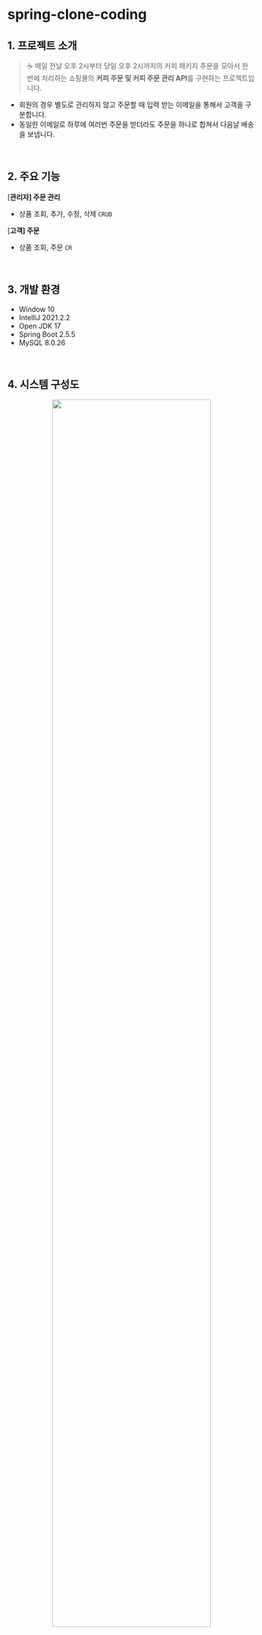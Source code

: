 # spring-clone-coding

## 1. 프로젝트 소개 

> ☕ 매일 전날 오후 2시부터 당일 오후 2시까지의 커피 패키지 주문을 모아서 한 번에 처리하는 쇼핑몰의 **커피 주문 및 커피 주문 관리 API**를 구현하는 프로젝트입니다.

- 회원의 경우 별도로 관리하지 않고 주문할 때 입력 받는 이메일을 통해서 고객을 구분합니다.
- 동일한 이메일로 하루에 여러번 주문을 받더라도 주문을 하나로 합쳐서 다음날 배송을 보냅니다.

<br>

## 2. 주요 기능

[**관리자] 주문 관리**

- 상품 조회, 추가, 수정, 삭제 `CRUD`

[**고객] 주문**

- 상품 조회, 주문 `CR`

<br>

## 3. 개발 환경

- Window 10
- IntelliJ 2021.2.2
- Open JDK 17
- Spring Boot 2.5.5
- MySQL 8.0.26

<br>

## 4. 시스템 구성도

<p align="center"><img src="https://user-images.githubusercontent.com/54765850/141698518-7893ffd1-9328-4557-8007-93d0994a570c.png" height="80%" width="80%"></p>

<br>

## 5. 데이터베이스 설계

총 3개의 `products`, `order`, `order_items` 테이블로 구성되어 있습니다. 아래의 ERD에서 볼 수 있듯이 각 테이블 간에는 1:N, N:1의 관계를 가지고 있습니다.

<p align="center"><img src="https://user-images.githubusercontent.com/54765850/141698526-9f3b86c5-89f8-408e-be39-0d213a1e8749.png"></p>

- `Products` - 판매할 상품에 대한 정보를 담고 있는 테이블
- `Order` - 고객의 주문 정보를 담고 있는 테이블
- `Order Item` - 고객이 주문한 상품에 대한 정보를 담고 있는 테이블

```sql
CREATE TABLE products
(
    product_id   BINARY(16) PRIMARY KEY,
    product_name VARCHAR(20) NOT NULL,
    category     VARCHAR(50) NOT NULL,
    price        bigint      NOT NULL,
    description  VARCHAR(500) DEFAULT NULL,
    created_at   datetime(6) NOT NULL,
    updated_at   datetime(6)  DEFAULT NULL
);

CREATE TABLE orders
(
    order_id     binary(16) PRIMARY KEY,
    email        VARCHAR(50)  NOT NULL,
    address      VARCHAR(200) NOT NULL,
    postcode     VARCHAR(200) NOT NULL,
    order_status VARCHAR(50)  NOT NULL,
    created_at   datetime(6)  NOT NULL,
    updated_at   datetime(6) DEFAULT NULL
);

CREATE TABLE order_items
(
    seq        bigint      NOT NULL PRIMARY KEY AUTO_INCREMENT,
    order_id   binary(16)  NOT NULL,
    product_id binary(16)  NOT NULL,
    category   VARCHAR(50) NOT NULL,
    price      bigint      NOT NULL,
    quantity   int         NOT NULL,
    created_at datetime(6) NOT NULL,
    updated_at datetime(6) DEFAULT NULL,
    INDEX (order_id),
    CONSTRAINT fk_order_items_to_order FOREIGN KEY (order_id) REFERENCES orders (order_id) ON DELETE CASCADE,
    CONSTRAINT fk_order_items_to_product FOREIGN KEY (product_id) REFERENCES products (product_id)
);
```

<br>

## 6. 프로젝트 구조

`Configuration`, `Model`, `Controller`, `Service`, `Repository`로 패키지를 구분하였습니다. 

```bash
├─main
│  ├─java
│  │  └─com
│  │      └─example
│  │          └─gccoffee
│  │              ├─configuration
│  │              ├─controller
│  │              │  └─api
│  │              ├─model
│  │              ├─repository
│  │              └─service
│  └─resources
│      ├─static
│      └─templates
└─test
    ├─java
    │  └─com
    │      └─example
    │          └─gccoffee
    │              ├─model
    │              └─repository
    └─resources
```

<br>

## 7. 향후 계획

- 관리자, 고객 웹 사이트 `CRUD` 구현 완료
- `swagger`를 활용한 문서화
- 코드와 구조적인 개선
